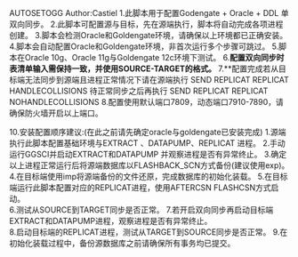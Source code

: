 AUTOSETOGG
Author:Castiel
1.此脚本用于配置Godengate + Oracle + DDL 单双向同步。
2.此脚本可配置源与目标，先在源端执行，脚本将自动完成各项进程创建。
3.脚本会检测Oracle和Goldengate环境，请确保以上环境都已正确安装。
4.脚本会自动配置Oracle和Goldengate环境，非首次运行多个步骤可跳过。
5.脚本在Oracle 10g、Oracle 11g与Goldengate 12c环境下测试。
6.**配置双向同步时表清单输入需保持一致，并使用SOURCE-TARGET的格式。**
7.**配置完成若从目标端无法同步到源端且进程正常情况下请在源端执行
    SEND REPLICAT REPLICAT HANDLECOLLISIONS 待正常同步之后再执行
    SEND REPLICAT REPLICAT NOHANDLECOLLISIONS
8.配置使用默认端口7809，动态端口7910-7890，请确保防火墙开启以上端口。
  
10.安装配置顺序建议:(在此之前请先确定oracle与goldengate已安装完成)
  1.源端执行此脚本配置基础环境与EXTRACT 、DATAPUMP、REPLICAT 进程。
  2.手动运行GGSCI并启动EXTRACT和DATAPUMP 并观察进程是否有异常终止。
  3.确定以上进程正常运行后将源端数据库以FLASHBACK_SCN方式备份(建议使用exp)。   
  4.在目标端使用imp将源端备份的文件还原，完成数据库的初始化装载。
  5.在目标端运行此脚本配置对应的REPLICAT进程，使用AFTERCSN FLASHCSN方式启动。  
  6.测试从SOURCE到TARGET同步是否正常。
  7.若开启双向同步再启动目标端EXTRACT和DATAPUMP进程，观察进程是否有异常终止。  
  8.启动目标端的REPLICAT进程，测试从TARGET到SOURCE同步是否正常。
  9.在初始化装载过程中，备份源数据库之前请确保所有事务均已提交。

